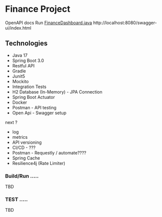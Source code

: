 
# Finance Project


OpenAPI docs
Run [FinanceDashboard.java](src/main/java/com/finance/financedashboard/FinanceDashboard.java)
http://localhost:8080/swagger-ui/index.html

###
Technologies
---  
- Java 17
- Spring Boot 3.0
- Restful API
- Gradle
- Junit5
- Mockito
- Integration Tests
- H2 Database (In-Memory) - JPA Connection
- Spring Boot Actuator
- Docker
- Postman - API testing
- Open Api - Swagger setup


next ?
- log 
- metrics
- API versioning
- CI/CD - ???
- Postman - Requestly / automate????
- Spring Cache
- Resilience4j (Rate Limiter)

###  Build/Run .....
TBD

### TEST .....

TBD
